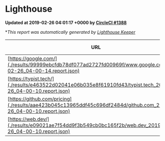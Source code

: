 
# Lighthouse

**Updated at 2019-02-26 04:01:17 +0000 by [CircleCI #1388](https://circleci.com/gh/ItinerisLtd/lighthouse-keeper-example/1388)**

**This report was automatically generated by [Lighthouse Keeper](https://github.com/itinerisltd/lighthouse-keeper)*

| URL | Performance | Accessibility | Best Practices | SEO | PWA | Updated At |
| --- | --- | --- | --- | --- | --- | --- |
| [https://google.com/](./results/99999ebcfdb78df077ad2727fd00969f/www.google.com_2019-02-26_04-00-14.report.json) | 0.96 | 0.71 | 0.93 | 0.8 | 0.58 | 2019-02-26T04:00:14.590Z |
| [https://typist.tech/](./results/e463522d02041e06b035e8f61910fd43/typist.tech_2019-02-26_04-00-10.report.json) | 1 |  |  |  |  | 2019-02-26T04:00:10.781Z |
| [https://github.com/pricing](./results/aae423b045c13965ddf45c696df2484d/github.com_2019-02-26_04-00-10.report.json) | 0.8 | 0.89 | 0.93 | 0.9 | 0.58 | 2019-02-26T04:00:10.845Z |
| [https://web.dev/](./results/e09021ae7f54dd9f3b549cb0bc165f2b/web.dev_2019-02-26_04-00-10.report.json) | 0.9 | 0.93 | 0.93 | 0.91 | 1 | 2019-02-26T04:00:10.383Z |
